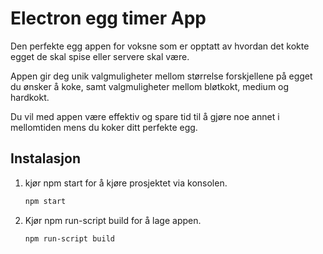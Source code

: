 # Electron egg timer App

Den perfekte egg appen for voksne som er opptatt av hvordan det kokte egget de skal spise eller servere skal være.

Appen gir deg unik valgmuligheter mellom størrelse forskjellene på egget du ønsker å koke, samt valgmuligheter mellom bløtkokt, medium og hardkokt.

Du vil med appen være effektiv og spare tid til å gjøre noe annet i mellomtiden mens du koker ditt perfekte egg.

## Instalasjon

1. kjør npm start for å kjøre prosjektet via konsolen.

   ```bash
   npm start
   ```

2. Kjør npm run-script build for å lage appen.
   ```bash
   npm run-script build
   ```
